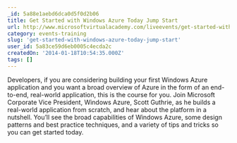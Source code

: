 ```yaml
---
_id: 5a88e1aebd6dca0d5f0d2b06
title: Get Started with Windows Azure Today Jump Start
url: http://www.microsoftvirtualacademy.com/liveevents/get-started-with-windows-azure-today-jump-start#?fbid=Hc0TiYdhIlr
category: events-training
slug: 'get-started-with-windows-azure-today-jump-start'
user_id: 5a83ce59d6eb0005c4ecda2c
createdOn: '2014-01-18T10:54:35.000Z'
tags: []
---
```


Developers, if you are considering building your first Windows Azure application and you want a broad overview of Azure in the form of an end-to-end, real-world application, this is the course for you. Join Microsoft Corporate Vice President, Windows Azure, Scott Guthrie, as he builds a real-world application from scratch, and hear about the platform in a nutshell. You’ll see the broad capabilities of Windows Azure, some design patterns and best practice techniques, and a variety of tips and tricks so you can get started today.
